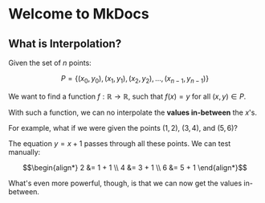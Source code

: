 Welcome to MkDocs
=================

What is Interpolation?
----------------------

Given the set of $n$ points:

$$P = \{(x_0, y_0), (x_1, y_1), (x_2, y_2), ..., (x_{n - 1}, y_{n - 1})\}$$

We want to find a function $f: \mathbb{R} \to \mathbb{R}$, such that $f(x) = y$ for all $(x, y) \in P$.

With such a function, we can no interpolate the **values in-between** the $x$'s.

For example, what if we were given the points $(1, 2)$, $(3, 4)$, and $(5, 6)$?

The equation $y = x + 1$ passes through all these points. We can test manually:

$$\begin{align*}
    2 &= 1 + 1 \\
    4 &= 3 + 1 \\
    6 &= 5 + 1
\end{align*}$$

What's even more powerful, though, is that we can now get the values in-between.
